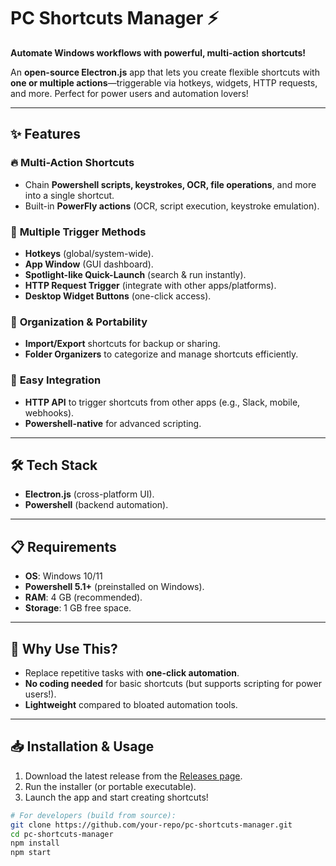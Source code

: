 # PC Shortcuts Manager ⚡  

**Automate Windows workflows with powerful, multi-action shortcuts!**  

An **open-source Electron.js** app that lets you create flexible shortcuts with **one or multiple actions**—triggerable via hotkeys, widgets, HTTP requests, and more. Perfect for power users and automation lovers!  

---

## ✨ **Features**  

### 🔥 **Multi-Action Shortcuts**  
- Chain **Powershell scripts, keystrokes, OCR, file operations**, and more into a single shortcut.  
- Built-in **PowerFly actions** (OCR, script execution, keystroke emulation).  

### 🚀 **Multiple Trigger Methods**  
- **Hotkeys** (global/system-wide).  
- **App Window** (GUI dashboard).  
- **Spotlight-like Quick-Launch** (search & run instantly).  
- **HTTP Request Trigger** (integrate with other apps/platforms).  
- **Desktop Widget Buttons** (one-click access).  

### 📂 **Organization & Portability**  
- **Import/Export** shortcuts for backup or sharing.  
- **Folder Organizers** to categorize and manage shortcuts efficiently.  

### 🔗 **Easy Integration**  
- **HTTP API** to trigger shortcuts from other apps (e.g., Slack, mobile, webhooks).  
- **Powershell-native** for advanced scripting.  

---

## 🛠 **Tech Stack**  
- **Electron.js** (cross-platform UI).  
- **Powershell** (backend automation).  

---

## 📋 **Requirements**  
- **OS**: Windows 10/11  
- **Powershell 5.1+** (preinstalled on Windows).  
- **RAM**: 4 GB (recommended).  
- **Storage**: 1 GB free space.  

---

## 🚀 **Why Use This?**  
- Replace repetitive tasks with **one-click automation**.  
- **No coding needed** for basic shortcuts (but supports scripting for power users!).  
- **Lightweight** compared to bloated automation tools.  

---

## 📥 **Installation & Usage**  
1. Download the latest release from the [Releases page](#).  
2. Run the installer (or portable executable).  
3. Launch the app and start creating shortcuts!  

```bash
# For developers (build from source):
git clone https://github.com/your-repo/pc-shortcuts-manager.git
cd pc-shortcuts-manager
npm install
npm start
